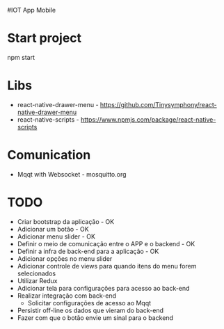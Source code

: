 #IOT App Mobile

# Start project
npm start


# Libs

* react-native-drawer-menu - https://github.com/Tinysymphony/react-native-drawer-menu
* react-native-scripts - https://www.npmjs.com/package/react-native-scripts

# Comunication

* Mqqt with Websocket - mosquitto.org


# TODO

* Criar bootstrap da aplicação - OK
* Adicionar um botão - OK
* Adicionar menu slider - OK
* Definir o meio de comunicação entre o APP e o backend - OK
* Definir a infra de back-end para a aplicação - OK
* Adicionar opções no menu slider
* Adicionar controle de views para quando itens do menu forem selecionados
* Utilizar Redux
* Adicionar tela para configurações para acesso ao back-end
* Realizar integração com back-end
  * Solicitar configurações de acesso ao Mqqt
* Persistir off-line os dados que vieram do back-end
* Fazer com que o botão envie um sinal para o backend